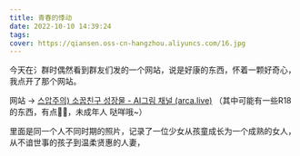 ```yaml
---
title: 青春的悸动
date: 2022-10-10 14:39:24
tags:
cover: https://qiansen.oss-cn-hangzhou.aliyuncs.com/16.jpg
---
```


今天在氵群时偶然看到群友们发的一个网站，说是好康的东西，怀着一颗好奇心，我点开了那个网站。

网站 -> [스압주의) 소꿉친구 성장물 - AI그림 채널 (arca.live)](https://arca.live/b/aiart/60092790)   （其中可能有一些R18的东西，有点🐍🐍，未成年人 哒咩哦~）

里面是同一个人不同时期的照片，记录了一位少女从孩童成长为一个成熟的女人，从不谙世事的孩子到温柔贤惠的人妻，

